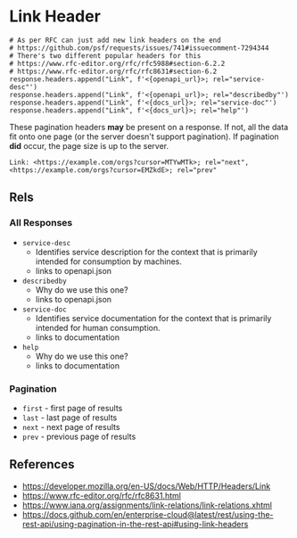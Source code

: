 # Link Header

```plain
# As per RFC can just add new link headers on the end
# https://github.com/psf/requests/issues/741#issuecomment-7294344
# There's two different popular headers for this
# https://www.rfc-editor.org/rfc/rfc5988#section-6.2.2
# https://www.rfc-editor.org/rfc/rfc8631#section-6.2
response.headers.append("Link", f'<{openapi_url}>; rel="service-desc"')
response.headers.append("Link", f'<{openapi_url}>; rel="describedby"')
response.headers.append("Link", f'<{docs_url}>; rel="service-doc"')
response.headers.append("Link", f'<{docs_url}>; rel="help"')
```

These pagination headers **may** be present on a response. If not, all the data fit onto one page (or the server doesn't support pagination). If pagination **did** occur, the page size is up to the server.

```plain
Link: <https://example.com/orgs?cursor=MTYwMTk>; rel="next",
<https://example.com/orgs?cursor=EMZkdE>; rel="prev"
```

## Rels

### All Responses

- `service-desc`
  - Identifies service description for the context that is primarily intended for consumption by machines.
  - links to openapi.json
- `describedby`
  - Why do we use this one?
  - links to openapi.json
- `service-doc`
  - Identifies service documentation for the context that is primarily intended for human consumption.
  - links to documentation
- `help`
  - Why do we use this one?
  - links to documentation

### Pagination

- `first` - first page of results
- `last` - last page of results
- `next` - next page of results
- `prev` - previous page of results

## References

- <https://developer.mozilla.org/en-US/docs/Web/HTTP/Headers/Link>
- <https://www.rfc-editor.org/rfc/rfc8631.html>
- <https://www.iana.org/assignments/link-relations/link-relations.xhtml>
- <https://docs.github.com/en/enterprise-cloud@latest/rest/using-the-rest-api/using-pagination-in-the-rest-api#using-link-headers>
